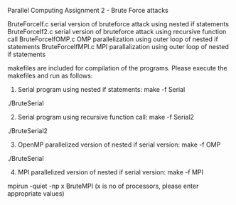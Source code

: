 Parallel Computing Assignment 2 - Brute Force attacks

BruteForceIf.c  serial version of bruteforce attack using nested if statements
BruteForceIf2.c serial version of bruteforce attack using recursive function call
BruteForceIfOMP.c  OMP parallelization using outer loop of nested if statements
BruteForceIfMPI.c  MPI parallalization using outer loop of nested if statements


makefiles are included for compilation of the programs. 
Please execute the makefiles and run as follows:

1. Serial program using nested if statements:
make -f Serial

./BruteSerial


2. Serial program using recursive function call:
make -f Serial2

./BruteSerial2


3. OpenMP parallelized version of nested if serial version:
make -f OMP

./BruteSerial


4. MPI parallelized version of nested if serial version:
make -f MPI

mpirun -quiet -np x BruteMPI
  (x is no of processors, please enter appropriate values)
